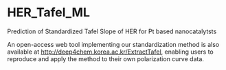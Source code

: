 # HER_Tafel_ML
Prediction of Standardized Tafel Slope of HER for Pt based nanocatalytsts

An open-access web tool implementing our standardization method is also available at http://deep4chem.korea.ac.kr/ExtractTafel, enabling users to reproduce and apply the method to their own polarization curve data.
